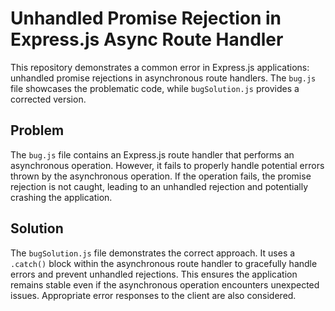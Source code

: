 # Unhandled Promise Rejection in Express.js Async Route Handler

This repository demonstrates a common error in Express.js applications: unhandled promise rejections in asynchronous route handlers.  The `bug.js` file showcases the problematic code, while `bugSolution.js` provides a corrected version.

## Problem

The `bug.js` file contains an Express.js route handler that performs an asynchronous operation. However, it fails to properly handle potential errors thrown by the asynchronous operation.  If the operation fails, the promise rejection is not caught, leading to an unhandled rejection and potentially crashing the application.

## Solution

The `bugSolution.js` file demonstrates the correct approach. It uses a `.catch()` block within the asynchronous route handler to gracefully handle errors and prevent unhandled rejections.  This ensures the application remains stable even if the asynchronous operation encounters unexpected issues.  Appropriate error responses to the client are also considered. 